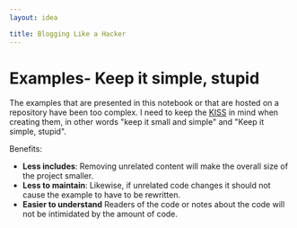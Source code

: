 ```yaml
---
layout: idea

title: Blogging Like a Hacker
---
```


# Examples- Keep it simple, stupid

The examples that are presented in this notebook or that are hosted on a repository
have been too complex. I need to keep the [KISS][wp1] in mind when creating them,
in other words "keep it small and simple" and "Keep it simple, stupid".

Benefits: 
- **Less includes**:
Removing unrelated content will make the overall size of the project smaller.
- **Less to maintain**:
Likewise, if unrelated code changes it should not cause the example to have to be
rewritten.
- **Easier to understand**
Readers of the code or notes about the code will not be intimidated by the amount
of code.

[wp1]: https://en.wikipedia.org/wiki/KISS_principle